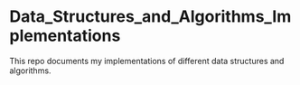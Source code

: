 # Data_Structures_and_Algorithms_Implementations
This repo documents my implementations of different data structures and algorithms.
